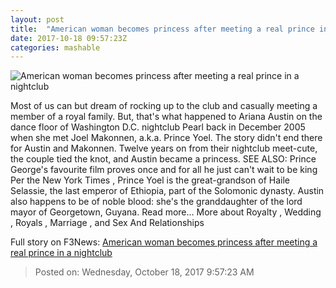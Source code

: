 ```yaml
---
layout: post
title:  "American woman becomes princess after meeting a real prince in a nightclub"
date: 2017-10-18 09:57:23Z
categories: mashable
---
```


![American woman becomes princess after meeting a real prince in a nightclub](https://i.amz.mshcdn.com/CpK04wcnHr6g4EqhVomt5dkDvng=/1200x630/2017%2F10%2F18%2F8e%2Fa2a65c4ccd7640d1a3903beab2ca3366.17f11.png)

Most of us can but dream of rocking up to the club and casually meeting a member of a royal family. But, that's what happened to Ariana Austin on the dance floor of Washington D.C. nightclub Pearl back in December 2005 when she met Joel Makonnen, a.k.a. Prince Yoel. The story didn't end there for Austin and Makonnen. Twelve years on from their nightclub meet-cute, the couple tied the knot, and Austin became a princess. SEE ALSO: Prince George's favourite film proves once and for all he just can't wait to be king Per the New York Times , Prince Yoel is the great-grandson of Haile Selassie, the last emperor of Ethiopia, part of the Solomonic dynasty. Austin also happens to be of noble blood: she's the granddaughter of the lord mayor of Georgetown, Guyana. Read more... More about Royalty , Wedding , Royals , Marriage , and Sex And Relationships


Full story on F3News: [American woman becomes princess after meeting a real prince in a nightclub](http://www.f3nws.com/n/ZNSzdH)

> Posted on: Wednesday, October 18, 2017 9:57:23 AM
